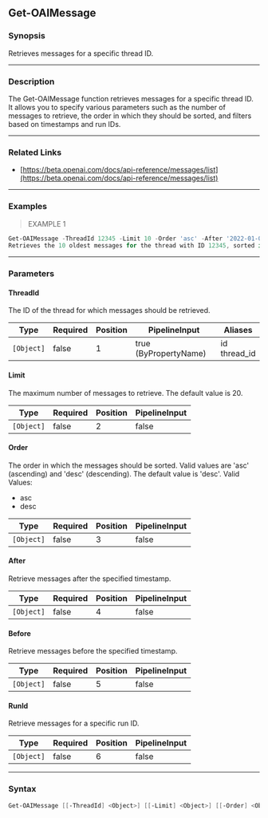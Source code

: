 Get-OAIMessage
--------------

### Synopsis
Retrieves messages for a specific thread ID.

---

### Description

The Get-OAIMessage function retrieves messages for a specific thread ID. It allows you to specify various parameters such as the number of messages to retrieve, the order in which they should be sorted, and filters based on timestamps and run IDs.

---

### Related Links
* [https://beta.openai.com/docs/api-reference/messages/list](https://beta.openai.com/docs/api-reference/messages/list)

---

### Examples
> EXAMPLE 1

```PowerShell
Get-OAIMessage -ThreadId 12345 -Limit 10 -Order 'asc' -After '2022-01-01' -RunId 'abc123'
Retrieves the 10 oldest messages for the thread with ID 12345, sorted in ascending order, after the specified timestamp, and for the specified run ID.
```

---

### Parameters
#### **ThreadId**
The ID of the thread for which messages should be retrieved.

|Type      |Required|Position|PipelineInput        |Aliases         |
|----------|--------|--------|---------------------|----------------|
|`[Object]`|false   |1       |true (ByPropertyName)|id<br/>thread_id|

#### **Limit**
The maximum number of messages to retrieve. The default value is 20.

|Type      |Required|Position|PipelineInput|
|----------|--------|--------|-------------|
|`[Object]`|false   |2       |false        |

#### **Order**
The order in which the messages should be sorted. Valid values are 'asc' (ascending) and 'desc' (descending). The default value is 'desc'.
Valid Values:

* asc
* desc

|Type      |Required|Position|PipelineInput|
|----------|--------|--------|-------------|
|`[Object]`|false   |3       |false        |

#### **After**
Retrieve messages after the specified timestamp.

|Type      |Required|Position|PipelineInput|
|----------|--------|--------|-------------|
|`[Object]`|false   |4       |false        |

#### **Before**
Retrieve messages before the specified timestamp.

|Type      |Required|Position|PipelineInput|
|----------|--------|--------|-------------|
|`[Object]`|false   |5       |false        |

#### **RunId**
Retrieve messages for a specific run ID.

|Type      |Required|Position|PipelineInput|
|----------|--------|--------|-------------|
|`[Object]`|false   |6       |false        |

---

### Syntax
```PowerShell
Get-OAIMessage [[-ThreadId] <Object>] [[-Limit] <Object>] [[-Order] <Object>] [[-After] <Object>] [[-Before] <Object>] [[-RunId] <Object>] [<CommonParameters>]
```
